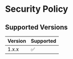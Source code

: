 # Security Policy

## Supported Versions

| Version | Supported          |
| ------- | ------------------ |
| 1.x.x   | :white_check_mark: |

<!-- Use :white_check_mark: or :x: -->
